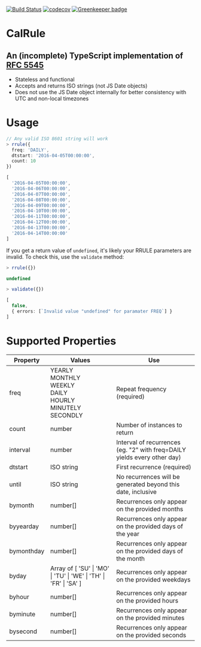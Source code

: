 [![Build Status](https://travis-ci.org/davidgoli/calrule.svg?branch=master)](https://travis-ci.org/davidgoli/calrule)
[![codecov](https://codecov.io/gh/davidgoli/calrule/branch/master/graph/badge.svg)](https://codecov.io/gh/davidgoli/calrule) [![Greenkeeper badge](https://badges.greenkeeper.io/davidgoli/calrule.svg)](https://greenkeeper.io/)

# CalRule

## An (incomplete) TypeScript implementation of [RFC 5545](https://tools.ietf.org/html/rfc5545)

- Stateless and functional
- Accepts and returns ISO strings (not JS Date objects)
- Does not use the JS Date object internally for better consistency with UTC and non-local timezones

# Usage

```ts
// Any valid ISO 8601 string will work
> rrule({
  freq: 'DAILY',
  dtstart: '2016-04-05T00:00:00',
  count: 10
})

[
  '2016-04-05T00:00:00',
  '2016-04-06T00:00:00',
  '2016-04-07T00:00:00',
  '2016-04-08T00:00:00',
  '2016-04-09T00:00:00',
  '2016-04-10T00:00:00',
  '2016-04-11T00:00:00',
  '2016-04-12T00:00:00',
  '2016-04-13T00:00:00',
  '2016-04-14T00:00:00'
]
```

If you get a return value of `undefined`, it's likely your RRULE parameters are invalid. To check this, use the `validate` method:

```ts
> rrule({})

undefined

> validate({})

[
  false,
  { errors: [`Invalid value "undefined" for paramater FREQ`] }
]
```

# Supported Properties

| Property   | Values                                                                             | Use                                                                      |
| ---------- | ---------------------------------------------------------------------------------- | ------------------------------------------------------------------------ |
| freq       | YEARLY<br/>MONTHLY <br/>WEEKLY<br/>DAILY<br/>HOURLY<br/>MINUTELY<br/>SECONDLY<br/> | Repeat frequency (required)                                              |
| count      | number                                                                             | Number of instances to return                                            |
| interval   | number                                                                             | Interval of recurrences (eg. "2" with freq=DAILY yields every other day) |
| dtstart    | ISO string                                                                         | First recurrence (required)                                              |
| until      | ISO string                                                                         | No recurrences will be generated beyond this date, inclusive             |
| bymonth    | number[]                                                                           | Recurrences only appear on the provided months                           |
| byyearday  | number[]                                                                           | Recurrences only appear on the provided days of the year                 |
| bymonthday | number[]                                                                           | Recurrences only appear on the provided days of the month                |
| byday      | Array of [ 'SU' \| 'MO' \| 'TU' \| 'WE' \| 'TH' \| 'FR' \| 'SA' ]                  | Recurrences only appear on the provided weekdays                         |
| byhour     | number[]                                                                           | Recurrences only appear on the provided hours                            |
| byminute   | number[]                                                                           | Recurrences only appear on the provided minutes                          |
| bysecond   | number[]                                                                           | Recurrences only appear on the provided seconds                          |
